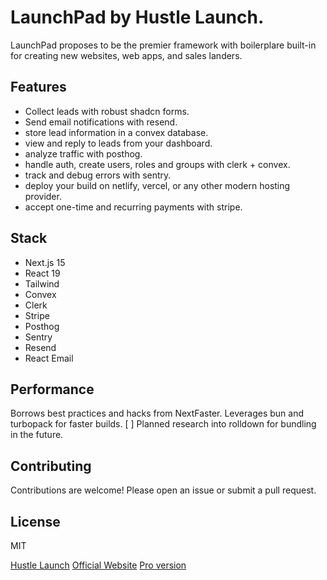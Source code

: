 # LaunchPad by Hustle Launch.

LaunchPad proposes to be the premier framework with boilerplare built-in for creating new websites, web apps, and sales landers.

## Features

- Collect leads with robust shadcn forms.
- Send email notifications with resend.
- store lead information in a convex database.
- view and reply to leads from your dashboard.
- analyze traffic with posthog.
- handle auth, create users, roles and groups with clerk + convex.
- track and debug errors with sentry.
- deploy your build on netlify, vercel, or any other modern hosting provider.
- accept one-time and recurring payments with stripe.

## Stack

- Next.js 15
- React 19
- Tailwind
- Convex
- Clerk
- Stripe
- Posthog
- Sentry
- Resend
- React Email


## Performance

Borrows best practices and hacks from NextFaster.
Leverages bun and turbopack for faster builds.
[ ] Planned research into rolldown for bundling in the future.

## Contributing

Contributions are welcome! Please open an issue or submit a pull request.

## License

MIT

[Hustle Launch](https://www.hustlelaunch.com)
[Official Website](https://launchpad.hustlelaunch.com)
[Pro version](https://launchpad.hustlelaunch.com/pro)

